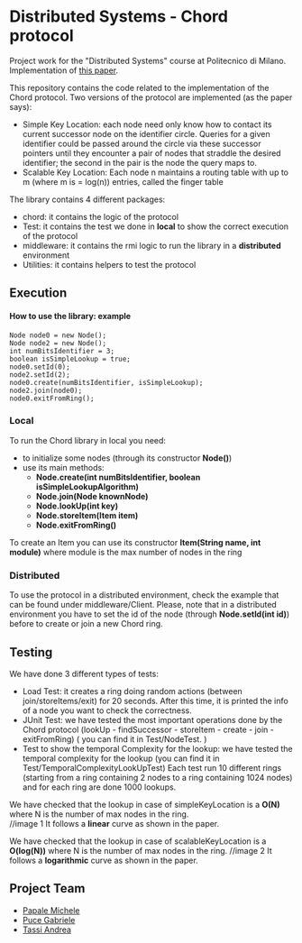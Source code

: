 # Distributed Systems - Chord protocol
Project work for the "Distributed Systems" course at Politecnico di Milano.
Implementation of [this paper](https://pdos.csail.mit.edu/papers/ton:chord/paper-ton.pdf).

This repository contains the code related to the implementation of the Chord protocol.
Two versions of the protocol are implemented (as the paper says):

- Simple Key Location: each node need only know how to contact its current successor node on the identifier circle. Queries for a given identifier could be passed around the circle via these successor pointers until they encounter a pair of nodes that straddle the desired identifier; the second in the pair is the node the query maps to.
- Scalable Key Location: Each node n maintains a routing table with up to m (where m is = log(n)) entries, called the finger table

The library contains 4 different packages:
- chord: it contains the logic of the protocol
- Test: it contains the test we done in **local** to show the correct execution of the protocol
- middleware: it contains the rmi logic to run the library in a **distributed** environment
- Utilities: it contains helpers to test the protocol
## Execution
#### How to use the library: example

    Node node0 = new Node();
    Node node2 = new Node();
    int numBitsIdentifier = 3;
    boolean isSimpleLookup = true;
    node0.setId(0);
    node2.setId(2);
    node0.create(numBitsIdentifier, isSimpleLookup);
    node2.join(node0);
    node0.exitFromRing();
    
### Local
To run the Chord library in local you need:
- to initialize some nodes (through its constructor **Node()**)
- use its main methods: 
    - **Node.create(int numBitsIdentifier, boolean isSimpleLookupAlgorithm)**
    - **Node.join(Node knownNode)**
    - **Node.lookUp(int key)**
    - **Node.storeItem(Item item)**
    - **Node.exitFromRing()**

To create an Item you can use its constructor **Item(String name, int module)** where module is the max number of nodes in the ring

### Distributed
To use the protocol in a distributed environment, check the example that can be found under middleware/Client.
Please, note that in a distributed environment you have to set the id of the node (through **Node.setId(int id)**) before to create or join a new Chord ring.

## Testing
We have done 3 different types of tests:
- Load Test: it creates a ring doing random actions (between join/storeItems/exit) for 20 seconds. After this time, it is printed the info of a node you want to check the correctness.
- JUnit Test: we have tested the most important operations done by the Chord protocol (lookUp - findSuccessor - storeItem - create - join - exitFromRing) (
 you can find it in Test/NodeTest. )
- Test to show the temporal Complexity for the lookup: we have tested the temporal complexity for the lookup (you can find it in Test/TemporalComplexityLookUpTest)
Each test run 10 different rings (starting from a ring containing 2 nodes to a ring containing 1024 nodes) and for each ring are done 1000 lookups.

We have checked that the lookup in case of simpleKeyLocation is a **O(N)** where N is the number of max nodes in the ring.  
//image 1
It follows a **linear** curve as shown in the paper. 

We have checked that the lookup in case of scalableKeyLocation is a **O(log(N))** where N is the number of max nodes in the ring.
//image 2
It follows a **logarithmic** curve as shown in the paper.

## Project Team
- [Papale Michele](https://github.com/michelepapale1996)
- [Puce Gabriele](https://github.com/gabpuce)
- [Tassi Andrea](https://github.com/andre19a)
